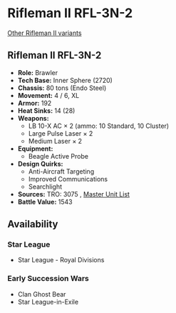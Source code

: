 # Rifleman II RFL-3N-2 

[Other Rifleman II variants](../rifleman_ii.md) 

## Rifleman II RFL-3N-2 

- **Role:** Brawler 
- **Tech Base:** Inner Sphere (2720) 
- **Chassis:** 80 tons (Endo Steel) 
- **Movement:** 4 / 6, XL 
- **Armor:** 192 
- **Heat Sinks:** 14 (28) 
- **Weapons:** 
  - LB 10-X AC × 2 (ammo: 10 Standard, 10 Cluster) 
  - Large Pulse Laser × 2 
  - Medium Laser × 2 
- **Equipment:** 
  - Beagle Active Probe 
- **Design Quirks:** 
  - Anti-Aircraft Targeting 
  - Improved Communications 
  - Searchlight 
- **Sources:** TRO: 3075 , [Master Unit List](http://masterunitlist.info/Unit/Details/2709) 
- **Battle Value:** 1543 

## Availability 

### Star League 

- Star League - Royal Divisions 

### Early Succession Wars 

- Clan Ghost Bear 
- Star League-in-Exile 

